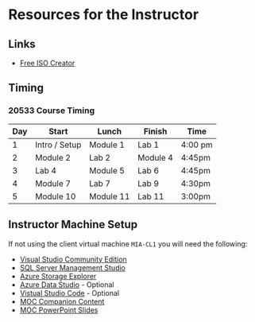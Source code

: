 # Resources for the Instructor

## Links

* [Free ISO Creator](http://www.minidvdsoft.com/isocreator/index.html)

## Timing

### 20533 Course Timing

| Day | Start | Lunch | Finish | Time |
|-|-|-|-|-|
| 1 | Intro / Setup | Module 1 | Lab 1 | 4:00 pm |
| 2 | Module 2 | Lab 2| Module 4 | 4:45pm |
| 3 | Lab 4 | Module 5 | Lab 6 | 4:45pm |
| 4 | Module 7 | Lab 7 | Lab 9 | 4:30pm |
| 5 | Module 10 | Module 11 | Lab 11 | 3:00pm |

## Instructor Machine Setup

If not using the client virtual machine `MIA-CL1` you will need the following:

* [Visual Studio Community Edition](https://visualstudio.microsoft.com/vs/community/)
* [SQL Server Management Studio](https://docs.microsoft.com/en-us/sql/ssms/download-sql-server-management-studio-ssms)
* [Azure Storage Explorer](https://azure.microsoft.com/en-au/features/storage-explorer/)
* [Azure Data Studio](https://docs.microsoft.com/en-us/sql/azure-data-studio/download) - Optional
* [Vistual Studio Code](https://code.visualstudio.com/) - Optional
* [MOC Companion Content](https://www.microsoft.com/en-au/learning/companion-moc.aspx)
* [MOC PowerPoint Slides](https://learningdownloadcenter.microsoft.com/)

